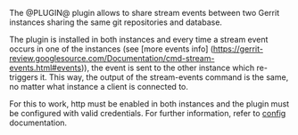 The @PLUGIN@ plugin allows to share stream events between two Gerrit instances
sharing the same git repositories and database.

The plugin is installed in both instances and every time a stream event occurs in
one of the instances (see [more events info]
(https://gerrit-review.googlesource.com/Documentation/cmd-stream-events.html#events)),
the event is sent to the other instance which re-triggers it. This way, the output
of the stream-events command is the same, no matter what instance a client is
connected to.

For this to work, http must be enabled in both instances and the plugin
must be configured with valid credentials. For further information, refer to
[config](config.html) documentation.
